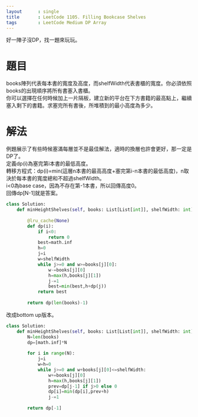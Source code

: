 ```yaml
---
layout      : single
title       : LeetCode 1105. Filling Bookcase Shelves
tags 		: LeetCode Medium DP Array
---
```

好一陣子沒DP，找一題來玩玩。

# 題目
books陣列代表每本書的寬度及高度，而shelfWidth代表書櫃的寬度。你必須依照books的出現順序將所有書塞入書櫃。  
你可以選擇在任何時候加上一片隔板，建立新的平台在下方書籍的最高點上，繼續塞入剩下的書籍。求塞完所有書後，所堆積到的最小高度為多少。

# 解法
例題展示了有些時候塞滿每層並不是最佳解法，適時的換層也許會更好，那一定是DP了。  
定義dp(i)為塞完第i本書的最低高度。  
轉移方程式：dp(i)=min(這層n本書的最高高度+塞完第i-n本書的最低高度)，n取決於每本書的寬度總和不超過shelfWidth。  
i<0為base case，因為不存在第-1本書，所以回傳高度0。  
回傳dp[N-1]就是答案。

```python
class Solution:
    def minHeightShelves(self, books: List[List[int]], shelfWidth: int) -> int:
        
        @lru_cache(None)
        def dp(i):
            if i<0:
                return 0
            best=math.inf
            h=0
            j=i
            w=shelfWidth
            while j>=0 and w>=books[j][0]:
                w-=books[j][0]
                h=max(h,books[j][1])   
                j-=1
                best=min(best,h+dp(j))
            return best
        
        return dp(len(books)-1)
```

改成bottom up版本。  

```python
class Solution:
    def minHeightShelves(self, books: List[List[int]], shelfWidth: int) -> int:
        N=len(books)
        dp=[math.inf]*N
        
        for i in range(N):
            j=i
            w=h=0
            while j>=0 and w+books[j][0]<=shelfWidth:
                w+=books[j][0]
                h=max(h,books[j][1])
                prev=dp[j-1] if j>0 else 0
                dp[i]=min(dp[i],prev+h)
                j-=1
        
        return dp[-1]
```